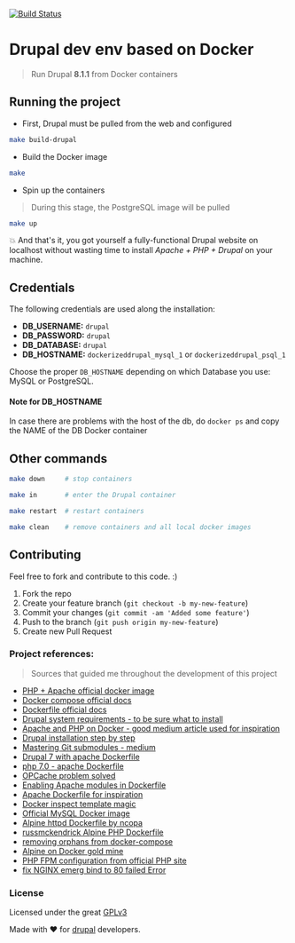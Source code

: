 [![Build Status](https://travis-ci.org/dminca/dockerized-drupal.svg?branch=master)](https://travis-ci.org/dminca/dockerized-drupal)
# Drupal dev env based on Docker
> Run Drupal **8.1.1** from Docker containers

## Running the project

* First, Drupal must be pulled from the web and configured
```bash
make build-drupal
```
* Build the Docker image
```bash
make
```

* Spin up the containers
> During this stage, the PostgreSQL image will be pulled
```bash
make up
```
:boom: And that's it, you got yourself a fully-functional Drupal website on
localhost without wasting time to install _Apache + PHP + Drupal_ on your machine.

## Credentials
The following credentials are used along the installation:
* **DB_USERNAME:** `drupal`
* **DB_PASSWORD:** `drupal`
* **DB_DATABASE:** `drupal`
* **DB_HOSTNAME:** `dockerizeddrupal_mysql_1` or `dockerizeddrupal_psql_1`

Choose the proper `DB_HOSTNAME` depending on which Database you use: MySQL or PostgreSQL.

#### Note for DB_HOSTNAME
In case there are problems with the host of the db, do `docker ps` and copy the NAME of
the DB Docker container

## Other commands
```bash
make down     # stop containers

make in       # enter the Drupal container

make restart  # restart containers

make clean    # remove containers and all local docker images
```

## Contributing
Feel free to fork and contribute to this code. :)

1. Fork the repo
2. Create your feature branch (`git checkout -b my-new-feature`)
3. Commit your changes (`git commit -am 'Added some feature'`)
4. Push to the branch (`git push origin my-new-feature`)
5. Create new Pull Request

### Project references:
> Sources that guided me throughout the development of this project
* [PHP + Apache official docker image][1]
* [Docker compose official docs][2]
* [Dockerfile official docs][3]
* [Drupal system requirements - to be sure what to install][4]
* [Apache and PHP on Docker - good medium article used for inspiration][5]
* [Drupal installation step by step][6]
* [Mastering Git submodules - medium][8]
* [Drupal 7 with apache Dockerfile][9]
* [php 7.0 - apache Dockerfile][10]
* [OPCache problem solved][11]
* [Enabling Apache modules in Dockerfile][12]
* [Apache Dockerfile for inspiration][13]
* [Docker inspect template magic][14]
* [Official MySQL Docker image][15]
* [Alpine httpd Dockerfile by ncopa][16]
* [russmckendrick Alpine PHP Dockerfile][17]
* [removing orphans from docker-compose][18]
* [Alpine on Docker gold mine][19]
* [PHP FPM configuration from official PHP site][20]
* [fix NGINX emerg bind to 80 failed Error][21]

### License
Licensed under the great [GPLv3](http://choosealicense.com/licenses/gpl-3.0/)

Made with :heart: for [drupal][7] developers.


[1]: https://hub.docker.com/_/php/
[2]: https://docs.docker.com/compose/compose-file
[3]: https://docs.docker.com/engine/reference/builder
[4]: https://www.drupal.org/requirements
[5]: https://medium.com/dev-tricks/apache-and-php-on-docker-44faef716150#.l15osgxxs
[6]: https://www.drupal.org/documentation/install/download
[7]: https://www.drupal.org/
[8]: https://medium.com/@porteneuve/mastering-git-submodules-34c65e940407#.p8ypfaftj
[9]: https://github.com/docker-library/drupal/blob/master/7/apache/Dockerfile
[10]: https://github.com/docker-library/php/blob/master/7.0/apache/Dockerfile
[11]: https://hub.docker.com/r/sinso/phpfpm-flow/~/dockerfile/
[12]: http://khornberg.github.io/articles/enabling-apache-modules-indockerfile-php/
[13]: https://github.com/voduytuan/docker-apache-php/blob/master/Dockerfile
[14]: http://container-solutions.com/docker-inspect-template-magic/
[15]: https://hub.docker.com/_/mysql/
[16]: https://github.com/ncopa/httpd/blob/d22ddf0c374fa749f683845342d258678895432a/2.4/alpine/Dockerfile
[17]: https://github.com/russmckendrick/docker/blob/master/nginx-php/Dockerfile
[18]: https://github.com/docker/notary/commit/de2c51d43b777322b5e84f2b21775bf43a6ec80f#diff-205dd7b00bc716e0cd04f1c29e903222R10
[19]: https://github.com/russmckendrick/docker
[20]: http://php.net/manual/ro/install.fpm.php
[21]: https://chrisjean.com/fix-nginx-emerg-bind-to-80-failed-98-address-already-in-use/
